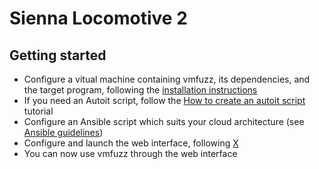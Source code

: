 # Sienna Locomotive 2

## Getting started
- Configure a vitual machine containing vmfuzz, its dependencies, and the target program, following the [installation instructions](vmfuzz/Install.md)
- If you need an Autoit script, follow the [How to create an autoit script](vmfuzz/autoit_lib/) tutorial
- Configure an Ansible script which suits your cloud architecture (see [Ansible guidelines](ansible/))
- Configure and launch the web interface, following [X](x)
- You can now use vmfuzz through the web interface


